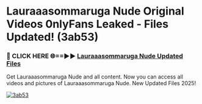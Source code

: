 # Lauraaasommaruga Nude Original Videos 0nlyFans Leaked - Files Updated! (3ab53)

<h3>🔴 CLICK HERE 🌐==►► <a href="https://tinyurl.com/y5r63du9" rel="nofollow">Lauraaasommaruga Nude Updated Files</a></h3>

Get Lauraaasommaruga Nude and all content. Now you can access all videos and pictures of Lauraaasommaruga Nude. New Updated Files 2025!

[![3ab53](https://i.imgur.com/UVo9nyh.gif)](https://tinyurl.com/y5r63du9)